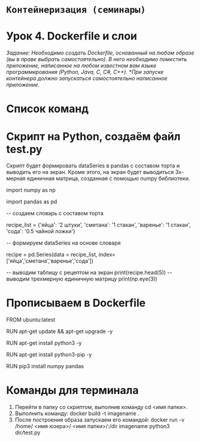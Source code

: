 # ```Контейнеризация (семинары)```
# Урок 4. Dockerfile и слои
*Задание: Необходимо создать Dockerfile, основанный на любом образе (вы в праве выбрать самостоятельно).*
*В него необходимо поместить приложение, написанное на любом известном вам языке программирования (Python, Java, C, С#, C++).*
**При запуске контейнера должно запускаться самостоятельно написанное приложение.*

# Список команд
# Скрипт на Python, создаём файл test.py
Скрипт будет формировать dataSeries в pandas с составом торта и выводить его на экран. 
Кроме этого, на экран будет выводиться 3х-мерная единичная матрица, созданная с помощью numpy библиотеки.

import numpy as np

import pandas as pd

-- создаем словарь с составом торта

recipe_list = {'яйца': '2 штуки', 'сметана': '1 стакан', 'варенье': '1 стакан', 'сода': '0.5 чайной ложки'}

-- формируем dataSeries на основе словаря 

recipe = pd.Series(data = recipe_list, index=['яйца','сметана','варенье','сода'])
 
-- выводим таблицу с рецептом на экран
print(recipe.head(5))
-- выводим трехмерную единичную матрицу
print(np.eye(3))

# Прописываем в Dockerfile
FROM ubuntu:latest

RUN apt-get update && apt-get upgrade -y

RUN apt-get install python3 -y

RUN apt-get install python3-pip -y

RUN pip3 install numpy pandas

# Команды для терминала
1) Перейти в папку со скриптом, выполнив команду cd <имя папки>.
2) Выполнить команду:
docker build -t imagename .
3) После построения образа запускаем его командой:
docker run -v /home/ <имя юзера>/ <имя папки>/:/dir imagename python3 dir<em>/</em>test.py